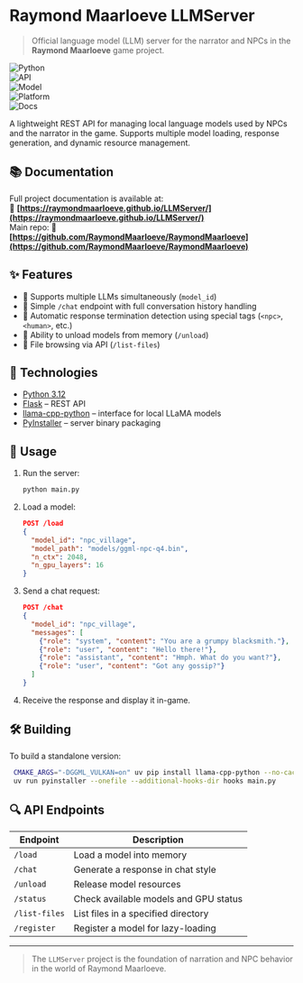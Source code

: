# Raymond Maarloeve LLMServer

> Official language model (LLM) server for the narrator and NPCs in the **Raymond Maarloeve** game project.

![Python](https://img.shields.io/badge/Python-3.12-blue)  
![API](https://img.shields.io/badge/API-Flask-orange)  
![Model](https://img.shields.io/badge/Backend-llama.cpp-lightgrey)  
![Platform](https://img.shields.io/badge/platform-Cross--platform-informational)  
![Docs](https://img.shields.io/badge/docs-Available-blue)

A lightweight REST API for managing local language models used by NPCs and the narrator in the game. Supports multiple model loading, response generation, and dynamic resource management.

## 📚 Documentation
Full project documentation is available at:  
🔗 **[https://raymondmaarloeve.github.io/LLMServer/](https://raymondmaarloeve.github.io/LLMServer/)**  
Main repo:
🔗 **[https://github.com/RaymondMaarloeve/RaymondMaarloeve](https://github.com/RaymondMaarloeve/RaymondMaarloeve)**  

## ✨ Features

- 🔁 Supports multiple LLMs simultaneously (`model_id`)
- 🔌 Simple `/chat` endpoint with full conversation history handling
- 🚦 Automatic response termination detection using special tags (`<npc>`, `<human>`, etc.)
- 🧹 Ability to unload models from memory (`/unload`)
- 📂 File browsing via API (`/list-files`)

## 🧩 Technologies

- [Python 3.12](https://www.python.org/)
- [Flask](https://flask.palletsprojects.com/) – REST API
- [llama-cpp-python](https://github.com/abetlen/llama-cpp-python) – interface for local LLaMA models
- [PyInstaller](https://pyinstaller.org/) – server binary packaging

## 🚀 Usage

1. Run the server:
   ```bash
   python main.py
   ```

2. Load a model:
   ```json
   POST /load
   {
     "model_id": "npc_village",
     "model_path": "models/ggml-npc-q4.bin",
     "n_ctx": 2048,
     "n_gpu_layers": 16
   }
   ```

3. Send a chat request:
   ```json
   POST /chat
   {
     "model_id": "npc_village",
     "messages": [
       {"role": "system", "content": "You are a grumpy blacksmith."},
       {"role": "user", "content": "Hello there!"},
       {"role": "assistant", "content": "Hmph. What do you want?"},
       {"role": "user", "content": "Got any gossip?"}
     ]
   }
   ```

4. Receive the response and display it in-game.

## 🛠 Building

To build a standalone version:
```bash
 CMAKE_ARGS="-DGGML_VULKAN=on" uv pip install llama-cpp-python --no-cache
 uv run pyinstaller --onefile --additional-hooks-dir hooks main.py
```

## 🔍 API Endpoints

| Endpoint      | Description                              |
|---------------|------------------------------------------|
| `/load`       | Load a model into memory                 |
| `/chat`       | Generate a response in chat style        |
| `/unload`     | Release model resources                  |
| `/status`     | Check available models and GPU status    |
| `/list-files` | List files in a specified directory      |
| `/register`   | Register a model for lazy-loading        |

---

> The `LLMServer` project is the foundation of narration and NPC behavior in the world of Raymond Maarloeve.  
